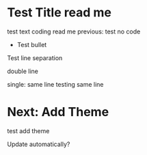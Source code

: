 # Test Title read me

test text
coding read me
previous: test no code

- Test bullet

Test line separation

double line

single: same line
testing same line

# Next: Add Theme

test add theme

Update automatically?

